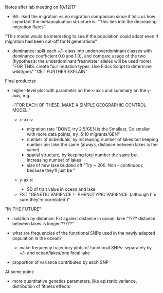 Notes after lab meeting on 10/12/17:

- Bill: liked the migration vs no migration comparison since it tells us
    how important the metapopluation structure is.
	"This ties into the decreasing migration Rates"



"This model would be interesting to see if the population could adapt even if migration had been cut-off for N generations"
- dominance: split each +/- class into under/overdominant classes
    with dominance coefficient 0.0 and 1.0),
    and compare usage of the two 
    (hypothesis: the underdominant freshwater alleles will be used more)
	"FOR THIS: create four mutation types. Use Eidos Script to determine wildtypes"
	"GET FURTHER EXPLAIN"
	


Final productst:

- higher-level plot with parameter on the x-axis and summary on the y-axis, e.g.:
	
	-"FOR EACH OF THESE, MAKE A SIMPLE GEOGRAPHIC CONTROL MODEL." 
	

    * x-axis:

        - migration rate "DONE, try 2.5/GEN is the Smallest, Go smaller with more data points, try .5:10 migrants/GEN"
        - number of individuals, by increasing number of lakes but keeping number per lake the same 
            (always, distance between lakes is the same)  
        - spatial structure, by keeping total number the same but increasing number of lakes 
        - size of new lake budded off "Try ~ 200. Non - continuous because they'll just be "  

    * y-axis:

        - SD of trait value in ocean and lake  
	- FST "GENETIC VARIENCE != PHENOTYPIC VARIENCE. (although I'm sure they're correlated.)"



"IN THE FUTURE"

- isolation by distance: Fst against distance in ocean, lake  "???? distance between lakes is longer ?????"

- what are frequencies of the functional SNPs used in the newly adapted population
    in the ocean?

    * make frequency trajectory plots of functional SNPs: 
        separately by +/- and ocean/lakes/one focal lake

- proportion of variance contributed by each SNP  


At some point:

- more quantitative genetics parameters, like epistatic variance, distribution of fitness effects

